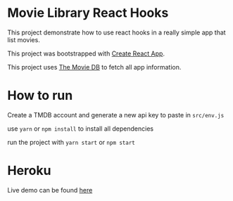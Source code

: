 # Movie Library React Hooks

This project demonstrate how to use react hooks in a really simple app that list movies.

This project was bootstrapped with [Create React App](https://github.com/facebook/create-react-app).

This project uses [The Movie DB](https://www.themoviedb.org/) to fetch all app information.

# How to run

Create a TMDB account and generate a new api key to paste in `src/env.js`

use `yarn` or `npm install` to install all dependencies

run the project with `yarn start` or `npm start`

# Heroku

Live demo can be found [here](https://movie-library-react-hooks.herokuapp.com/)
